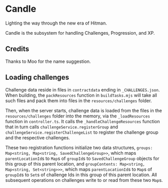 # Candle

Lighting the way through the new era of Hitman.

Candle is the subsystem for handling Challenges, Progression, and XP.

## Credits

Thanks to Moo for the name suggestion.

## Loading challenges

Challenge data reside in files in `contractdata` ending in `_CHALLENGES.json`. When building, the `packResources` function in `buildTasks.mjs` will take all such files and pack them into files in the `resources/challenges` folder.

Then, when the server starts, challenge data is loaded from the files in the `resources/challenges` folder into the memory, via the `_loadResources` function in `controller.ts`. It calls the `_handleChallengeResources` function that in turn calls `challengeService.registerGroup` and `challengeService.registerChallengeList` to register the challenge group and the respective challenges.

These two registration functions initialize two data structures, `groups: Map<string, Map<string, SavedChallengeGroup>>`, which maps `parentLocationId`s to `Map`s of `groupId`s to `SavedChallengeGroup` objects for this group of this parent location, and `groupContents: Map<string, Map<string, Set<string>>>`, which maps `parentLocationId`s to `Map`s of `groupId`s to `Set`s of challenge Ids in this group of this parent location. All subsequent operations on challenges write to or read from these two `Map`s.

